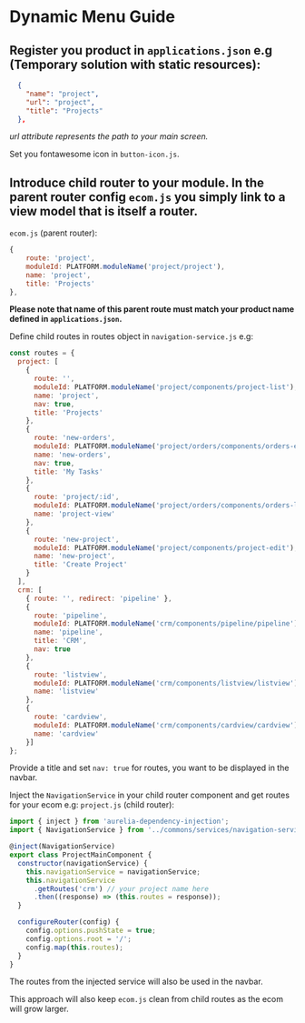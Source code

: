 # Dynamic Menu Guide

## Register you product in `applications.json` e.g (Temporary solution with static resources):
```json
  {
    "name": "project",
    "url": "project",
    "title": "Projects"
  },
```
*url attribute represents the path to your main screen.*

Set you fontawesome icon in `button-icon.js`.

## Introduce child router to your module. In the parent router config `ecom.js` you simply link to a view model that is itself a router.

`ecom.js` (parent router):
```javascript
{
    route: 'project',
    moduleId: PLATFORM.moduleName('project/project'),
    name: 'project',
    title: 'Projects'
},
```
**Please note that name of this parent route must match your product name defined in `applications.json`.**

Define child routes in routes object in `navigation-service.js` e.g:
```javascript
const routes = {
  project: [
    {
      route: '',
      moduleId: PLATFORM.moduleName('project/components/project-list'),
      name: 'project',
      nav: true,
      title: 'Projects'
    },
    {
      route: 'new-orders',
      moduleId: PLATFORM.moduleName('project/orders/components/orders-edit'),
      name: 'new-orders',
      nav: true,
      title: 'My Tasks'
    },
    {
      route: 'project/:id',
      moduleId: PLATFORM.moduleName('project/orders/components/orders-list'),
      name: 'project-view'
    },
    {
      route: 'new-project',
      moduleId: PLATFORM.moduleName('project/components/project-edit'),
      name: 'new-project',
      title: 'Create Project'
    }
  ],
  crm: [
    { route: '', redirect: 'pipeline' },
    {
      route: 'pipeline',
      moduleId: PLATFORM.moduleName('crm/components/pipeline/pipeline'),
      name: 'pipeline',
      title: 'CRM',
      nav: true
    },
    {
      route: 'listview',
      moduleId: PLATFORM.moduleName('crm/components/listview/listview'),
      name: 'listview'
    },
    {
      route: 'cardview',
      moduleId: PLATFORM.moduleName('crm/components/cardview/cardview'),
      name: 'cardview'
    }]
};
```
Provide a title and set `nav: true` for routes, you want to be displayed in the navbar.

Inject the `NavigationService` in your child router component and get routes for your ecom e.g:
`project.js` (child router):
```javascript
import { inject } from 'aurelia-dependency-injection';
import { NavigationService } from '../commons/services/navigation-service';

@inject(NavigationService)
export class ProjectMainComponent {
  constructor(navigationService) {
    this.navigationService = navigationService;
    this.navigationService
      .getRoutes('crm') // your project name here
      .then((response) => (this.routes = response));
  }

  configureRouter(config) {
    config.options.pushState = true;
    config.options.root = '/';
    config.map(this.routes);
  }
}
```
The routes from the injected service will also be used in the navbar.

This approach will also keep `ecom.js` clean from child routes as the ecom will grow larger.









